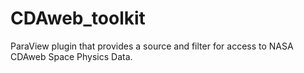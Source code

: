 CDAweb_toolkit
==============
ParaView plugin that provides a source and filter for access to NASA CDAweb Space Physics Data.
